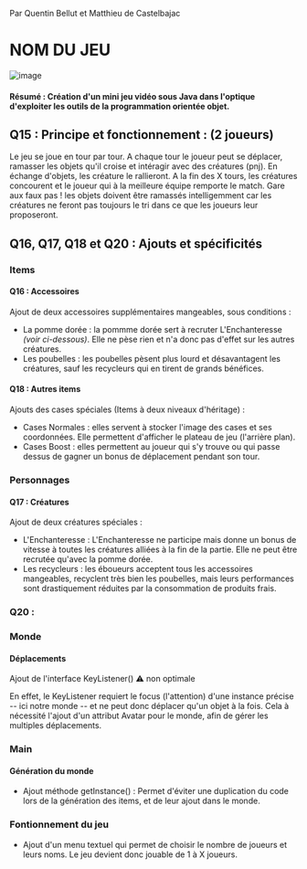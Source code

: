 Par Quentin Bellut et Matthieu de Castelbajac
# NOM DU JEU

![image](https://user-images.githubusercontent.com/47456539/70750135-166a7c80-1d2e-11ea-93e0-5a05082804fa.PNG)


#### Résumé : Création d'un mini jeu vidéo sous Java dans l'optique d'exploiter les outils de la programmation orientée objet.
         
## Q15 : Principe et fonctionnement : (2 joueurs)

  Le jeu se joue en tour par tour. 
  A chaque tour le joueur peut se déplacer, ramasser les objets qu'il croise et intéragir avec des créatures (pnj).
  En échange d'objets, les créature le rallieront.
  A la fin des X tours, les créatures concourent et  le joueur qui à la meilleure équipe remporte le match.
  Gare aux faux pas ! les objets doivent être ramassés intelligemment car les créatures ne feront pas toujours le tri dans ce que les joueurs leur proposeront.
  


## Q16, Q17, Q18 et Q20 : Ajouts et spécificités

  ### Items
  #### Q16 : Accessoires 
  Ajout de deux accessoires supplémentaires mangeables, sous conditions : 
  * La pomme dorée : la pommme dorée sert à recruter L'Enchanteresse *(voir ci-dessous)*. Elle ne pèse rien et n'a donc pas d'effet sur les autres créatures.
  * Les poubelles : les poubelles pèsent plus lourd et désavantagent les créatures, sauf les recycleurs qui en tirent de grands bénéfices.
  #### Q18 : Autres items
  Ajouts des cases spéciales (Items à deux niveaux d'héritage) :
  * Cases Normales : elles servent à stocker l'image des cases et ses coordonnées. Elle permettent d'afficher le plateau de jeu (l'arrière plan).
  * Cases Boost : elles permettent au joueur qui s'y trouve ou qui passe dessus de gagner un bonus de déplacement pendant son tour.
  
  ### Personnages
  #### Q17 : Créatures
  Ajout de deux créatures spéciales :
  * L'Enchanteresse : L'Enchanteresse ne participe mais donne un bonus de vitesse à toutes les créatures alliées à la fin de la partie. Elle ne peut être recrutée qu'avec la pomme dorée.
  * Les recycleurs : les éboueurs acceptent tous les accessoires mangeables, recyclent très bien les poubelles, mais leurs performances sont drastiquement réduites par la consommation de produits frais. 
 
  ### Q20 :       
  ### Monde  
  #### Déplacements
  Ajout de l'interface KeyListener() 
  :warning: non optimale 
  
  En effet, le KeyListener requiert le focus (l'attention) d'une instance précise -- ici notre monde -- et ne peut donc déplacer qu'un objet à la fois. Cela à nécessité l'ajout d'un attribut Avatar pour le monde, afin de gérer les multiples déplacements.
  
  ### Main
  #### Génération du monde
  * Ajout méthode getInstance() : Permet d'éviter une duplication du code lors de la génération des items, et de leur ajout dans le monde.
  ### Fontionnement du jeu
  * Ajout d'un menu textuel qui permet de choisir le nombre de joueurs et leurs noms. Le jeu devient donc jouable de 1 à X joueurs.
  
  
  
